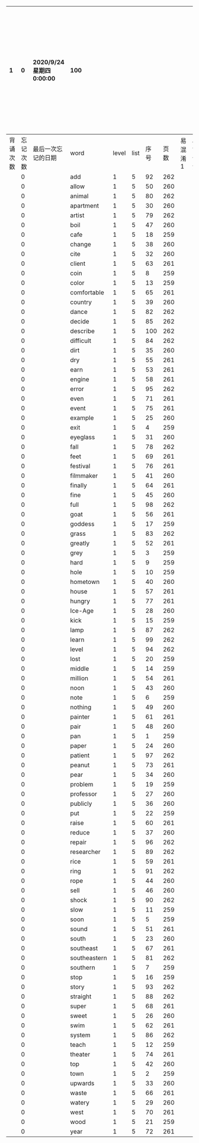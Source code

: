 |1|0|2020/9/24 星期四 0:00:00|100|||||||本行表示本列表背诵次数，最后一次遗忘率和最后一次背诵时间|
|:--|:--|:--|:--|:--|:--|:--|:--|:--|:--|:--|
|背诵次数|忘记次数|最后一次忘记的日期|word|level|list|序号|页数|易混淆1|助记备注||
||0||add|1|5|92|262||||
||0||allow|1|5|50|260||||
||0||animal|1|5|80|262||||
||0||apartment|1|5|30|260||||
||0||artist|1|5|79|262||||
||0||boil|1|5|47|260||||
||0||cafe|1|5|18|259||||
||0||change|1|5|38|260||||
||0||cite|1|5|32|260||||
||0||client|1|5|63|261||||
||0||coin|1|5|8|259||||
||0||color|1|5|13|259||||
||0||comfortable|1|5|65|261||||
||0||country|1|5|39|260||||
||0||dance|1|5|82|262||||
||0||decide|1|5|85|262||||
||0||describe|1|5|100|262||||
||0||difficult|1|5|84|262||||
||0||dirt|1|5|35|260||||
||0||dry|1|5|55|261||||
||0||earn|1|5|53|261||||
||0||engine|1|5|58|261||||
||0||error|1|5|95|262||||
||0||even|1|5|71|261||||
||0||event|1|5|75|261||||
||0||example|1|5|25|260||||
||0||exit|1|5|4|259||||
||0||eyeglass|1|5|31|260||||
||0||fall|1|5|78|262||||
||0||feet|1|5|69|261||||
||0||festival|1|5|76|261||||
||0||filmmaker|1|5|41|260||||
||0||finally|1|5|64|261||||
||0||fine|1|5|45|260||||
||0||full|1|5|98|262||||
||0||goat|1|5|56|261||||
||0||goddess|1|5|17|259||||
||0||grass|1|5|83|262||||
||0||greatly|1|5|52|261||||
||0||grey|1|5|3|259||||
||0||hard|1|5|9|259||||
||0||hole|1|5|10|259||||
||0||hometown|1|5|40|260||||
||0||house|1|5|57|261||||
||0||hungry|1|5|77|261||||
||0||Ice-Age|1|5|28|260||||
||0||kick|1|5|15|259||||
||0||lamp|1|5|87|262||||
||0||learn|1|5|99|262||||
||0||level|1|5|94|262||||
||0||lost|1|5|20|259||||
||0||middle|1|5|14|259||||
||0||million|1|5|54|261||||
||0||noon|1|5|43|260||||
||0||note|1|5|6|259||||
||0||nothing|1|5|49|260||||
||0||painter|1|5|61|261||||
||0||pair|1|5|48|260||||
||0||pan|1|5|1|259||||
||0||paper|1|5|24|260||||
||0||patient|1|5|97|262||||
||0||peanut|1|5|73|261||||
||0||pear|1|5|34|260||||
||0||problem|1|5|19|259||||
||0||professor|1|5|27|260||||
||0||publicly|1|5|36|260||||
||0||put|1|5|22|259||||
||0||raise|1|5|60|261||||
||0||reduce|1|5|37|260||||
||0||repair|1|5|96|262||||
||0||researcher|1|5|89|262||||
||0||rice|1|5|59|261||||
||0||ring|1|5|91|262||||
||0||rope|1|5|44|260||||
||0||sell|1|5|46|260||||
||0||shock|1|5|90|262||||
||0||slow|1|5|11|259||||
||0||soon|1|5|5|259||||
||0||sound|1|5|51|261||||
||0||south|1|5|23|260||||
||0||southeast|1|5|67|261||||
||0||southeastern|1|5|81|262||||
||0||southern|1|5|7|259||||
||0||stop|1|5|16|259||||
||0||story|1|5|93|262||||
||0||straight|1|5|88|262||||
||0||super|1|5|68|261||||
||0||sweet|1|5|26|260||||
||0||swim|1|5|62|261||||
||0||system|1|5|86|262||||
||0||teach|1|5|12|259||||
||0||theater|1|5|74|261||||
||0||top|1|5|42|260||||
||0||town|1|5|2|259||||
||0||upwards|1|5|33|260||||
||0||waste|1|5|66|261||||
||0||watery|1|5|29|260||||
||0||west|1|5|70|261||||
||0||wood|1|5|21|259||||
||0||year|1|5|72|261||||
